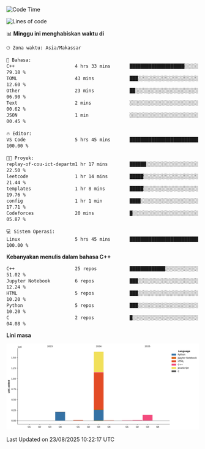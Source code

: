 <!--START_SECTION:waka-->
![Code Time](http://img.shields.io/badge/Code%20Time-407%20hrs%2021%20mins-blue)

![Lines of code](https://img.shields.io/badge/Sejak%20Hello%20World%20aku%20telah%20menulis-2.0%20million%20baris%20kode-blue)

📊 **Minggu ini menghabiskan waktu di** 

```text
🕑︎ Zona waktu: Asia/Makassar

💬 Bahasa: 
C++                      4 hrs 33 mins       ████████████████████░░░░░   79.18 % 
TOML                     43 mins             ███░░░░░░░░░░░░░░░░░░░░░░   12.60 % 
Other                    23 mins             ██░░░░░░░░░░░░░░░░░░░░░░░   06.90 % 
Text                     2 mins              ░░░░░░░░░░░░░░░░░░░░░░░░░   00.62 % 
JSON                     1 min               ░░░░░░░░░░░░░░░░░░░░░░░░░   00.45 % 

🔥 Editor: 
VS Code                  5 hrs 45 mins       █████████████████████████   100.00 % 

🐱‍💻 Proyek: 
replay-of-cou-ict-departm1 hr 17 mins        ██████░░░░░░░░░░░░░░░░░░░   22.50 % 
leetcode                 1 hr 14 mins        █████░░░░░░░░░░░░░░░░░░░░   21.44 % 
templates                1 hr 8 mins         █████░░░░░░░░░░░░░░░░░░░░   19.76 % 
config                   1 hr 1 min          ████░░░░░░░░░░░░░░░░░░░░░   17.71 % 
Codeforces               20 mins             █░░░░░░░░░░░░░░░░░░░░░░░░   05.87 % 

💻 Sistem Operasi: 
Linux                    5 hrs 45 mins       █████████████████████████   100.00 % 
```

**Kebanyakan menulis dalam bahasa C++** 

```text
C++                      25 repos            █████████████░░░░░░░░░░░░   51.02 % 
Jupyter Notebook         6 repos             ███░░░░░░░░░░░░░░░░░░░░░░   12.24 % 
HTML                     5 repos             ███░░░░░░░░░░░░░░░░░░░░░░   10.20 % 
Python                   5 repos             ███░░░░░░░░░░░░░░░░░░░░░░   10.20 % 
C                        2 repos             █░░░░░░░░░░░░░░░░░░░░░░░░   04.08 % 
```



**Lini masa**

![Lines of Code chart](https://raw.githubusercontent.com/yusuf601/yusuf601/main/assets/bar_graph.png)


 Last Updated on 23/08/2025 10:22:17 UTC
<!--END_SECTION:waka-->

